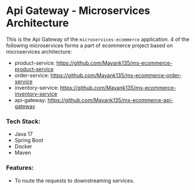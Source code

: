 # Api Gateway - Microservices Architecture
This is the Api Gateway of the `microservices-ecommerce` application.
4 of the following microservices forms a part of ecommerce project based on microservices architecture:
- product-service: https://github.com/Mayank135/ms-ecommerce-product-service
- order-service: https://github.com/Mayank135/ms-ecommerce-order-service
- inventory-service: https://github.com/Mayank135/ms-ecommerce-inventory-service
- api-gateway: https://github.com/Mayank135/ms-ecommerce-api-gateway

### Tech Stack:
- Java 17
- Spring Boot
- Docker
- Maven

### Features:
- To route the requests to downstreaming services.
